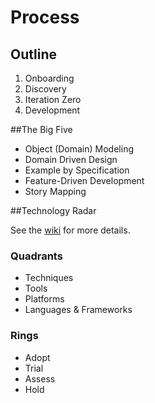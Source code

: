 # Process

## Outline

1. Onboarding
2. Discovery
3. Iteration Zero
4. Development

##The Big Five
- Object (Domain) Modeling
- Domain Driven Design
- Example by Specification
- Feature-Driven Development
- Story Mapping

##Technology Radar

See the [wiki](https://github.com/nicholasjhenry/company_next/wiki/Technology-Radar) for more details.

### Quadrants
- Techniques
- Tools
- Platforms
- Languages & Frameworks

### Rings
- Adopt
- Trial
- Assess
- Hold
